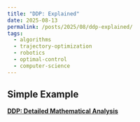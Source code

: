 ```yaml
---
title: "DDP: Explained"
date: 2025-08-13
permalink: /posts/2025/08/ddp-explained/
tags:
  - algorithms
  - trajectory-optimization
  - robotics
  - optimal-control
  - computer-science
---
```


## Simple Example

**[DDP: Detailed Mathematical Analysis](/files/DDP.pdf)**
